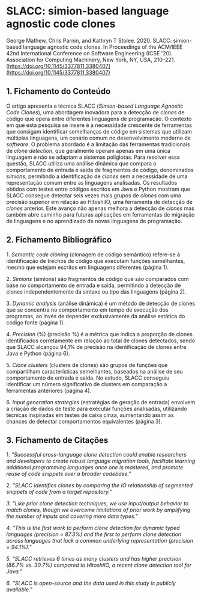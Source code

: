# SLACC: simion-based language agnostic code clones

George Mathew, Chris Parnin, and Kathryn T Stolee. 2020\. SLACC: simion-based language agnostic code clones. In Proceedings of the ACM/IEEE 42nd International Conference on Software Engineering (ICSE '20). Association for Computing Machinery, New York, NY, USA, 210–221. [https://doi.org/10.1145/3377811.3380407](https://doi.org/10.1145/3377811.3380407) 

## 1. **Fichamento do Conteúdo**

O artigo apresenta a técnica SLACC (*Simion-based Language Agnostic Code Clones*), uma abordagem inovadora para a detecção de *clones* de código que opera entre diferentes linguagens de programação. O contexto em que esta pesquisa se insere é a necessidade crescente de ferramentas que consigam identificar semelhanças de código em sistemas que utilizam múltiplas linguagens, um cenário comum no desenvolvimento moderno de *software*. O problema abordado é a limitação das ferramentas tradicionais de *clone detection*, que geralmente operam apenas em uma única linguagem e não se adaptam a sistemas poliglotas. Para resolver essa questão, SLACC utiliza uma análise dinâmica que compara o comportamento de entrada e saída de fragmentos de código, denominados *simions*, permitindo a identificação de *clones* sem a necessidade de uma representação comum entre as linguagens analisadas. Os resultados obtidos com testes entre códigos escritos em Java e Python mostram que SLACC consegue detectar seis vezes mais grupos de *clones* com uma precisão superior em relação ao HitoshiIO, uma ferramenta de detecção de *clones* anterior. Este avanço não apenas melhora a detecção de *clones* mas também abre caminho para futuras aplicações em ferramentas de migração de linguagens e no aprendizado de novas linguagens de programação.

## 2. **Fichamento Bibliográfico**

1\. *Semantic code cloning* (clonagem de código semântico) refere-se à identificação de trechos de código que executam funções semelhantes, mesmo que estejam escritos em linguagens diferentes (página 1).

2\. *Simions* (simions) são fragmentos de código que são comparados com base no comportamento de entrada e saída, permitindo a detecção de clones independentemente da sintaxe ou tipo das linguagens (página 2).

3\. *Dynamic analysis* (análise dinâmica) é um método de detecção de clones que se concentra no comportamento em tempo de execução dos programas, ao invés de depender exclusivamente da análise estática do código fonte (página 1).

4\. *Precision* (%) (precisão %) é a métrica que indica a proporção de clones identificados corretamente em relação ao total de clones detectados, sendo que SLACC alcançou 94,1% de precisão na identificação de clones entre Java e Python (página 6).

5\. *Clone clusters* (clusters de clones) são grupos de funções que compartilham características semelhantes, baseados na análise de seu comportamento de entrada e saída. No estudo, SLACC conseguiu identificar um número significativo de clusters em comparação a ferramentas anteriores (página 4).

6\. *Input generation strategies* (estratégias de geração de entrada) envolvem a criação de dados de teste para executar funções analisadas, utilizando técnicas inspiradas em testes de caixa cinza, aumentando assim as chances de detectar comportamentos equivalentes (página 3).

## **3\. Fichamento de Citações**

1\. *"Successful cross-language clone detection could enable researchers and developers to create robust language migration tools, facilitate learning additional programming languages once one is mastered, and promote reuse of code snippets over a broader codebase."*

2\. *"SLACC identifies clones by comparing the IO relationship of segmented snippets of code from a target repository."*

*3\. "Like prior clone detection techniques, we use input/output behavior to match clones, though we overcome limitations of prior work by amplifying the number of inputs and covering more data types."*

*4\. "This is the first work to perform clone detection for dynamic typed languages (precision \= 87.3%) and the first to perform clone detection across languages that lack a common underlying representation (precision \= 94.1%)."*

*5\. "SLACC retrieves 6 times as many clusters and has higher precision (86.7% vs. 30.7%) compared to HitoshiIO, a recent clone detection tool for Java."*

*6\. "SLACC is open-source and the data used in this study is publicly available."*

